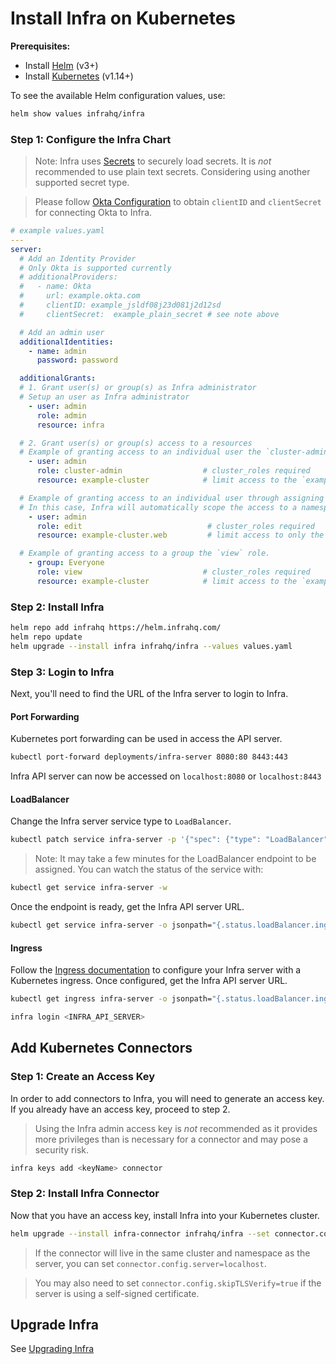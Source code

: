 # Install Infra on Kubernetes

**Prerequisites:**
* Install [Helm](https://helm.sh/) (v3+)
* Install [Kubernetes](https://kubernetes.io/) (v1.14+)

To see the available Helm configuration values, use:

```bash
helm show values infrahq/infra
```

### Step 1: Configure the Infra Chart

> Note: Infra uses [Secrets](./configure/secrets.md) to securely load secrets.
> It is _not_ recommended to use plain text secrets. Considering using another supported secret type.

> Please follow [Okta Configuration](../guides/identity-providers/okta.md) to obtain `clientID` and `clientSecret` for connecting Okta to Infra.

```yaml
# example values.yaml
---
server:
  # Add an Identity Provider
  # Only Okta is supported currently
  # additionalProviders:
  #   - name: Okta
  #     url: example.okta.com
  #     clientID: example_jsldf08j23d081j2d12sd
  #     clientSecret:  example_plain_secret # see note above

  # Add an admin user
  additionalIdentities:
    - name: admin
      password: password

  additionalGrants:
  # 1. Grant user(s) or group(s) as Infra administrator
  # Setup an user as Infra administrator
    - user: admin
      role: admin
      resource: infra

  # 2. Grant user(s) or group(s) access to a resources
  # Example of granting access to an individual user the `cluster-admin` role. The name of a resource is specified when installing the Infra Engine at that location.
    - user: admin
      role: cluster-admin                  # cluster_roles required
      resource: example-cluster            # limit access to the `example-cluster` Kubernetes cluster

  # Example of granting access to an individual user through assigning them to the 'edit' role in the `web` namespace.
  # In this case, Infra will automatically scope the access to a namespace.
    - user: admin
      role: edit                            # cluster_roles required
      resource: example-cluster.web         # limit access to only the `web` namespace in the `example-cluster` Kubernetes cluster

  # Example of granting access to a group the `view` role.
    - group: Everyone
      role: view                           # cluster_roles required
      resource: example-cluster            # limit access to the `example-cluster` Kubernetes cluster
```

### Step 2: Install Infra

```bash
helm repo add infrahq https://helm.infrahq.com/
helm repo update
helm upgrade --install infra infrahq/infra --values values.yaml
```

### Step 3: Login to Infra

Next, you'll need to find the URL of the Infra server to login to Infra.

#### Port Forwarding

Kubernetes port forwarding can be used in access the API server.

```bash
kubectl port-forward deployments/infra-server 8080:80 8443:443
```

Infra API server can now be accessed on `localhost:8080` or `localhost:8443`

#### LoadBalancer

Change the Infra server service type to `LoadBalancer`.

```bash
kubectl patch service infra-server -p '{"spec": {"type": "LoadBalancer"}}'
```

> Note: It may take a few minutes for the LoadBalancer endpoint to be assigned. You can watch the status of the service with:

```bash
kubectl get service infra-server -w
```

Once the endpoint is ready, get the Infra API server URL.

```bash
kubectl get service infra-server -o jsonpath="{.status.loadBalancer.ingress[*]['ip', 'hostname']}"
```

#### Ingress

Follow the [Ingress documentation](../reference/helm-chart.md#advanced-ingress-configuration) to configure your Infra server with a Kubernetes ingress.
Once configured, get the Infra API server URL.

```bash
kubectl get ingress infra-server -o jsonpath="{.status.loadBalancer.ingress[*]['ip', 'hostname']}"
```

```bash
infra login <INFRA_API_SERVER>
```

## Add Kubernetes Connectors

### Step 1: Create an Access Key

In order to add connectors to Infra, you will need to generate an access key. If you already have an access key, proceed to step 2.

> Using the Infra admin access key is _not_ recommended as it provides more privileges than is necessary for a connector and may pose a security risk.

```bash
infra keys add <keyName> connector
```

### Step 2: Install Infra Connector

Now that you have an access key, install Infra into your Kubernetes cluster.

```bash
helm upgrade --install infra-connector infrahq/infra --set connector.config.name=<clusterName> --set connector.config.server=<serverAddress> --set connector.config.accessKey=<accessKey>
```

> If the connector will live in the same cluster and namespace as the server, you can set `connector.config.server=localhost`.

> You may also need to set `connector.config.skipTLSVerify=true` if the server is using a self-signed certificate.

## Upgrade Infra

See [Upgrading Infra](./upgrading.md)

